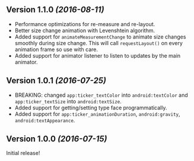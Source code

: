 Version 1.1.0 *(2016-08-11)*
----------------------------
* Performance optimizations for re-measure and re-layout.
* Better size change animation with Levenshtein algorithm.
* Added support for `animateMeasurementChange` to animate size changes smoothly during size change.
This will call `requestLayout()` on every animation frame so use with care.
* Added support for animator listener to listen to updates by the main animator.

Version 1.0.1 *(2016-07-25)*
----------------------------
* BREAKING: changed `app:ticker_textColor` into `android:textColor` and `app:ticker_textSize`
into `android:textSize`.
* Added support for getting/setting type face programmatically.
* Added support for `app:ticker_animationDuration`, `android:gravity`, `android:textAppearance`.


Version 1.0.0 *(2016-07-15)*
----------------------------

Initial release!
